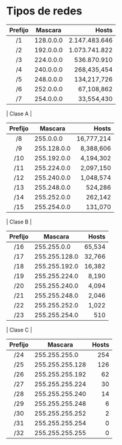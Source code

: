 # Tipos de redes

|Prefijo|Mascara|Hosts|
|:-:|-|-:|
|/1|128.0.0.0|2.147.483.646|
|/2|192.0.0.0|1.073.741.822|
|/3|224.0.0.0|536.870.910|
|/4|240.0.0.0|268,435,454|
|/5|248.0.0.0|134,217,726|
|/6|252.0.0.0|67,108,862|
|/7|254.0.0.0|33,554,430|

| Clase A |

|Prefijo|Mascara|Hosts|
|:-:|-|-:|
|/8|255.0.0.0|16,777,214|
|/9|255.128.0.0|8,388,606|
|/10|255.192.0.0|4,194,302|
|/11|255.224.0.0|2,097,150|
|/12|255.240.0.0|1,048,574|
|/13|255.248.0.0|524,286|
|/14|255.252.0.0|262,142|
|/15|255.254.0.0|131,070|

| Clase B |

|Prefijo|Mascara|Hosts|
|:-:|-|-:|
|/16|255.255.0.0|65,534|
|/17|255.255.128.0|32,766|
|/18|255.255.192.0|16,382|
|/19|255.255.224.0|8,190|
|/20|255.255.240.0|4,094|
|/21|255.255.248.0|2,046|
|/22|255.255.252.0|1,022|
|/23|255.255.254.0|510|

| Clase C |

|Prefijo|Mascara|Hosts|
|:-:|-|-:|
|/24|255.255.255.0|254|
|/25|255.255.255.128|126|
|/26|255.255.255.192|62|
|/27|255.255.255.224|30|
|/28|255.255.255.240|14|
|/29|255.255.255.248|6|
|/30|255.255.255.252|2|
|/31|255.255.255.254|0|
|/32|255.255.255.255|0|

